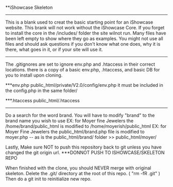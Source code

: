 **iShowcase Skeleton
***

This is a blank used to creat the basic starting point for an iShowcase website.
This brank will not work without the iShowcase Core. If you forget to install the core in the /includes/ folder the site wilnot run.
Many files have been left empty to show where they go as examples. You might not use all files and should ask questions if you don't know what one does, why it is there, what goes in it, or if your site will use it.

***

The .gitignores are set to ignore env.php and .htaccess in their correct locations. there is a copy of a basic env.php, .htaccess, and basic DB for you to install upon cloning.

***env.php 
public_html/private/V2.0/config/env.php
it must be included in the config.php in the same folder/

***.htaccess
public_html/.htaccess

***

Do a search for the word brand. You will have to modify "brand" to the brand name you wish to use
EX: for Moyer fine Jewelers the /home/brand/public_html is modified to /home/moyerish/public_html
EX: for Moyer Fine Jewelers the public_html/brand.php file is modified to moyer.php -- as is the public_html/brand/ folder >> public_html/moyer/

Lastly, Make sure NOT to push this repository back to git unless you have changed the git origin url.
***DONNOT PUSH TO ISHOWCASE/SKELETON REPO

When finished with the clone, you should NEVER merge with original skeleton.
Delete the .git/ directory at the root of this repo. ( "rm -fR .git" )
Then do a git init to reinitialize new repo.